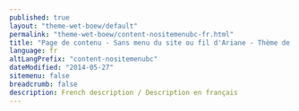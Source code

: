 ```yaml
---
published: true
layout: "theme-wet-boew/default"
permalink: "theme-wet-boew/content-nositemenubc-fr.html"
title: "Page de contenu - Sans menu du site ou fil d'Ariane - Thème de la BOEW"
language: fr
altLangPrefix: "content-nositemenubc"
dateModified: "2014-05-27"
sitemenu: false
breadcrumb: false
description: French description / Description en français
---
```


